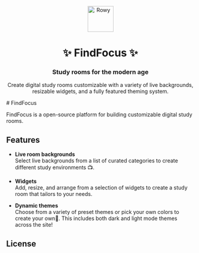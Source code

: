 <p align="center">
<img src="src/assets/logo.svg" alt="Rowy" height="69" />
</p>

<h1 align="center">
✨ FindFocus ✨ <br/>
</h1>
<h3 align="center">Study rooms for the modern age</h3>
<p align="center">Create digital study rooms customizable with a variety of live backgrounds, resizable widgets, and a fully featured theming system.
</p>
# FindFocus

FindFocus is a open-source platform for building customizable digital study rooms.

## Features

-   <b>Live room backgrounds</b><br />
	Select live backgrounds from a list of curated categories to create different study environments 📺.

-   <b>Widgets</b><br />
    Add, resize, and arrange from a selection of widgets to create a study room that tailors to your needs.

-   <b>Dynamic themes</b><br />
    Choose from a variety of preset themes or pick your own colors to create your own🎨. This includes both dark and light mode themes across the site!

## License
